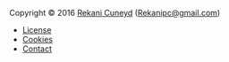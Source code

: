 Copyright &copy; 2016 [Rekani Cuneyd](WWW.RekaniCuneyd.se) (Rekanipc@gmail.com)

* [License](license)
* [Cookies](cookies)
* [Contact](contact)
